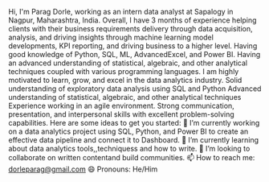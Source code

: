 Hi, I'm Parag Dorle, working as an intern data analyst at Sapalogy in Nagpur, Maharashtra, India. Overall, I have 3 months of experience helping clients with their business requirements delivery through data acquisition, analysis, and driving insights through machine learning model developments, KPI reporting, and driving business to a higher level.
Having good knowledge of Python, SQL, ML, AdvancedExcel, and Power BI.
Having an advanced understanding of statistical, algebraic, and other analytical techniques coupled with various programming languages. I am highly motivated to learn, grow, and excel in the data analytics industry.
Solid understanding of exploratory data analysis using SQL and Python Advanced understanding of statistical, algebraic, and other analytical techniques Experience working in an agile environment.
Strong communication, presentation, and interpersonal skills with excellent problem-solving capabilities.
Here are some ideas to get you started:
🔭 I’m currently working on a data analytics project using SQL, Python, and Power BI to create an effective data pipeline and connect it to Dashboard.
🌱 I’m currently learning about data analytics tools,,techniquess and how to write.
👯 I’m looking to collaborate on written contentand build communities.
📫 How to reach me: dorleparag@gmail.com
😄 Pronouns: He/Him
